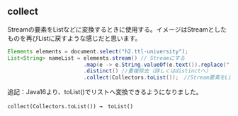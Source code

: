 ## collect

Streamの要素をListなどに変換するときに使用する。イメージはStreamとしたものを再びListに戻すような感じだと思います。

```Java
Elements elements = document.select("h2.ttl-university");
List<String> nameList = elements.stream() // Streamにする
                        .map(e -> e.String.valueOf(e.text()).replace(" ", "")) //スペースを除去
                        .distinct() //重複除去（詳しくはdistinctへ）
                        .collect(Collectors.toList());　//Stream要素をList要素へ変換
```

追記：Java16より、toList()でリストへ変換できるようになりました。

`collect(Collectors.toList()) →　toList()`
